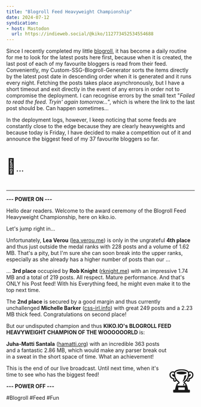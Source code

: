 ```yaml
---
title: "Blogroll Feed Heavyweight Championship"
date: 2024-07-12
syndication: 
- host: Mastodon
  url: https://indieweb.social/@kiko/112773452534554688
---
```


Since I recently completed my little [blogroll](/blogroll), it has become a daily routine for me to look for the latest posts here first, because when it is created, the last post of each of my favourite bloggers is read from their feed. Conveniently, my Custom-SSG-Blogroll-Generator sorts the items directly by the latest post date in descending order when it is generated and it runs every night. Fetching the posts takes place asynchronously, but I have a short timeout and exit directly in the event of any errors in order not to compromise the deployment. I can recognise errors by the small text "*Failed to read the feed. Tryin' again tomorrow...*", which is where the link to the last post should be. Can happen sometimes...

In the deployment logs, however, I keep noticing that some feeds are constantly close to the edge because they are clearly heavyweights and because today is Friday, I have decided to make a competition out of it and announce the biggest feed of my 37 favourite bloggers so far.

<p style="font-size:2.5rem;">🥁<span style="font-size: 1.5rem">...</span></p>

<!-- more -->

---

**--- POWER ON ---**

Hello dear readers. Welcome to the award ceremony of the Blogroll Feed Heavyweight Championship, here on kiko.io. 

Let's jump right in...

Unfortunately, **Lea Verou** ([lea.verou.me](https://lea.verou.me/)) is only in the ungrateful **4th place** and thus just outside the medal ranks with 228 posts and a volume of 1.62 MB. That's a pity, but I'm sure she can soon break into the upper ranks, especially as she already has a higher number of posts than our ...

... **3rd place** occupied by **Rob Knight** ([rknight.me](https://rknight.me/)) with an impressive 1.74 MB and a total of 219 posts. All respect. Mature performance. And that's ONLY his Post feed! With his Everything feed, he might even make it to the top next time.

The **2nd place** is secured by a good margin and thus currently unchallenged **Michelle Barker** ([css-irl.info](https://css-irl.info/)) with great 249 posts and a 2.23 MB thick feed. Congratulations on second place!

But our undisputed champion and thus **KIKO.IO's BLOGROLL FEED HEAVYWEIGHT CHAMPION OF THE WOOOOOORLD** is: 

<p style="font-size:4rem;float:right;">🏆</p>

**Juha-Matti Santala** ([hamatti.org](https://hamatti.org/)) with an incredible 363 posts and a fantastic 2.86 MB, which would make any parser break out in a sweat in the short space of time. What an achievement!

This is the end of our live broadcast. Until next time, when it's time to see who has the biggest feed!

**--- POWER OFF ---**

#Blogroll #Feed #Fun

